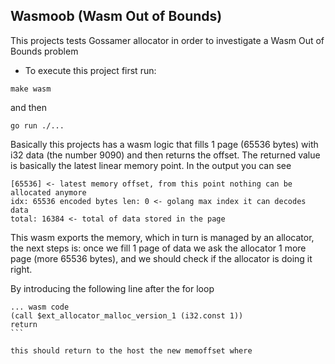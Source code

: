 ## Wasmoob (Wasm Out of Bounds)

This projects tests Gossamer allocator in order to investigate a Wasm Out of Bounds problem

- To execute this project first run:

```
make wasm
```

and then

```
go run ./...
```

Basically this projects has a wasm logic that fills 1 page (65536 bytes) with i32 data (the number 9090) and then returns the offset. The returned value is basically the latest linear memory point. In the output you can see

```
[65536] <- latest memory offset, from this point nothing can be allocated anymore
idx: 65536 encoded bytes len: 0 <- golang max index it can decodes data
total: 16384 <- total of data stored in the page
```

This wasm exports the memory, which in turn is managed by an allocator, the next steps is: once we fill 1 page of data we ask the allocator 1 more page (more 65536 bytes), and we should check if the allocator is doing it right.

By introducing the following line after the for loop

````
... wasm code
(call $ext_allocator_malloc_version_1 (i32.const 1))
return
```

this should return to the host the new memoffset where
````

